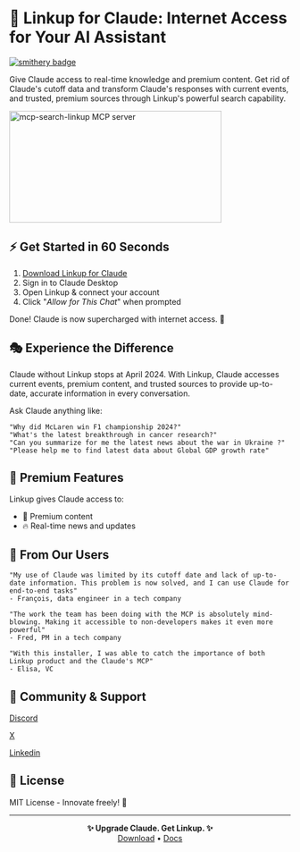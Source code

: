 # 🌟 Linkup for Claude: Internet Access for Your AI Assistant

[![smithery badge](https://smithery.ai/badge/mcp-search-linkup)](https://smithery.ai/server/mcp-search-linkup)

Give Claude access to real-time knowledge and premium content. Get rid of Claude's cutoff data and transform Claude's responses with current events, and trusted, premium sources through Linkup's powerful search capability.

<a href="https://glama.ai/mcp/servers/69qbbv8hl9"><img width="380" height="200" src="https://glama.ai/mcp/servers/69qbbv8hl9/badge" alt="mcp-search-linkup MCP server" /></a>

## ⚡️ Get Started in 60 Seconds

1. [Download Linkup for Claude](https://linkup.so/linkup-for-claude)
2. Sign in to Claude Desktop
3. Open Linkup & connect your account
4. Click "*Allow for This Chat*" when prompted

Done! Claude is now supercharged with internet access. 🎉

## 🎭 Experience the Difference

Claude without Linkup stops at April 2024. With Linkup, Claude accesses current events, premium content, and trusted sources to provide up-to-date, accurate information in every conversation.

Ask Claude anything like:
```
"Why did McLaren win F1 championship 2024?" 
"What's the latest breakthrough in cancer research?"
"Can you summarize for me the latest news about the war in Ukraine ?"
"Please help me to find latest data about Global GDP growth rate"
```
## 💎 Premium Features

Linkup gives Claude access to:
- 📰 Premium content
- 🔥 Real-time news and updates

## 💬 From Our Users
```
"My use of Claude was limited by its cutoff date and lack of up-to-date information. This problem is now solved, and I can use Claude for end-to-end tasks"
- François, data engineer in a tech company
```
```
"The work the team has been doing with the MCP is absolutely mind-blowing. Making it accessible to non-developers makes it even more powerful"
- Fred, PM in a tech company
```
```
"With this installer, I was able to catch the importance of both Linkup product and the Claude's MCP"
- Elisa, VC
```

## 🤝 Community & Support

[Discord](https://discord.com/invite/9q9mCYJa86)

[X](https://x.com/Linkup_platform)

[Linkedin](https://www.linkedin.com/company/linkup-platform/)


## 📄 License

MIT License - Innovate freely! 🚀

---

<p align="center">
<strong>✨ Upgrade Claude. Get Linkup. ✨</strong><br>
<a href="https://linkup.so/linkup-for-claude">Download</a> • <a href="https://docs.linkup.so/">Docs</a>
</p>

